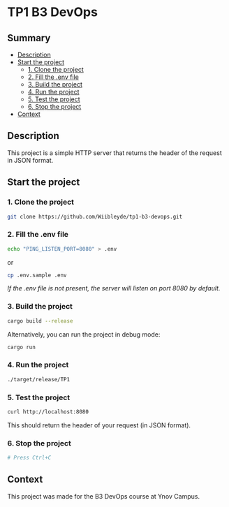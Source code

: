 # TP1 B3 DevOps

## Summary

- [Description](#description)
- [Start the project](#start-the-project)
  - [1. Clone the project](#1-clone-the-project)
  - [2. Fill the .env file](#2-fill-the-env-file)
  - [3. Build the project](#3-build-the-project)
  - [4. Run the project](#4-run-the-project)
  - [5. Test the project](#5-test-the-project)
  - [6. Stop the project](#6-stop-the-project)
- [Context](#context)

## Description

This project is a simple HTTP server that returns the header of the request in JSON format.

## Start the project

### 1. Clone the project

```bash
git clone https://github.com/Wiibleyde/tp1-b3-devops.git
```

### 2. Fill the .env file

```bash
echo "PING_LISTEN_PORT=8080" > .env
```

or

```bash
cp .env.sample .env
```

*If the .env file is not present, the server will listen on port 8080 by default.*

### 3. Build the project

```bash
cargo build --release
```

Alternatively, you can run the project in debug mode:

```bash
cargo run
```

### 4. Run the project

```bash
./target/release/TP1
```

### 5. Test the project

```bash
curl http://localhost:8080
```

This should return the header of your request (in JSON format).

### 6. Stop the project

```bash
# Press Ctrl+C
```

## Context

This project was made for the B3 DevOps course at Ynov Campus.
